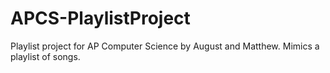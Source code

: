 # APCS-PlaylistProject
Playlist project for AP Computer Science by August and Matthew.
Mimics a playlist of songs.
